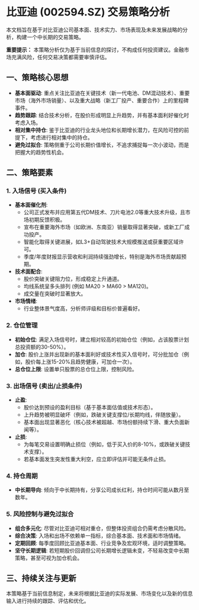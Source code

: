 # 比亚迪 (002594.SZ) 交易策略分析

本文档旨在基于对比亚迪公司基本面、技术实力、市场表现及未来发展战略的分析，构建一个中长期的交易策略。

**重要提示：** 本策略分析仅为基于当前信息的探讨，不构成任何投资建议。金融市场充满风险，任何交易决策都需要审慎评估。

## 一、策略核心思想

*   **基本面驱动**: 重点关注比亚迪在关键技术（新一代电池、DM混动技术）、重要市场（海外市场销量）、以及重大战略（新工厂投产、重要合作）上的里程碑事件。
*   **趋势跟踪**: 结合技术分析，在股价形成明显上升趋势，并有基本面利好催化时考虑入场。
*   **相对集中持仓**: 鉴于比亚迪的行业龙头地位和长期增长潜力，在风险可控的前提下，考虑进行相对集中的持仓。
*   **避免过拟合**: 策略侧重于公司长期价值增长，不追求捕捉每一次小波动，而是把握大的趋势性机会。

## 二、策略要素

### 1. 入场信号 (买入条件)

*   **基本面催化剂**:
    *   公司正式发布并应用第五代DM技术、刀片电池2.0等重大技术升级，且市场初期反馈积极。
    *   宣布在重要海外市场（如欧洲、东南亚）销量取得显著突破，或新工厂成功投产。
    *   智能化取得关键进展，如L3+自动驾驶技术大规模推送或获重要区域许可。
    *   季度/年度财报显示营收和利润持续强劲增长，特别是海外市场贡献超预期。
*   **技术面配合**:
    *   股价突破关键阻力位，形成稳定上升通道。
    *   均线系统呈多头排列 (例如 MA20 > MA60 > MA120)。
    *   成交量在突破时显著放大。
*   **市场情绪**:
    *   行业整体景气度高，分析师评级和目标价普遍看好。

### 2. 仓位管理

*   **初始仓位**: 满足入场信号时，建立相对较高的初始仓位（例如，占该股票计划总投资额的30-50%）。
*   **加仓**: 股价上涨并出现新的基本面利好或技术性买入信号时，可分批加仓（例如，股价每上涨15-20%且趋势健康，可加仓一次）。
*   **总仓位上限**: 设置单只股票的总仓位上限，控制风险。

### 3. 出场信号 (卖出/止损条件)

*   **止盈**:
    *   股价达到预设的盈利目标（基于基本面估值或技术形态）。
    *   上升趋势被明显破坏（例如，跌破关键支撑位/长期均线，伴随放量）。
    *   基本面出现显著恶化（核心技术被超越、市场份额持续下滑、重大负面新闻等）。
*   **止损**:
    *   为每笔交易设置明确止损位（例如，低于买入价的8-10%，或跌破关键技术支撑）。
    *   若基本面发生突发性重大利空，应立即评估并可能无条件止损。

### 4. 持仓周期

*   **中长期导向**: 倾向于中长期持有，分享公司成长红利，持仓时间可能从数月至数年。

### 5. 风险控制与避免过拟合

*   **组合多元化**: 尽管对比亚迪可相对重仓，但整体投资组合仍需考虑分散风险。
*   **综合决策**: 入场和出场不依赖单一指标，综合基本面、技术面和市场情绪。
*   **定期回顾**: 每季度回顾比亚迪基本面、行业竞争及宏观环境，适时调整策略。
*   **坚守长期逻辑**: 若短期股价回调但公司长期增长逻辑未变，不轻易改变中长期策略，甚至可视为加仓机会。

## 三、持续关注与更新

本策略基于当前信息制定，未来将根据比亚迪的实际发展、市场变化以及新的信息输入进行持续的跟踪、评估和优化。 